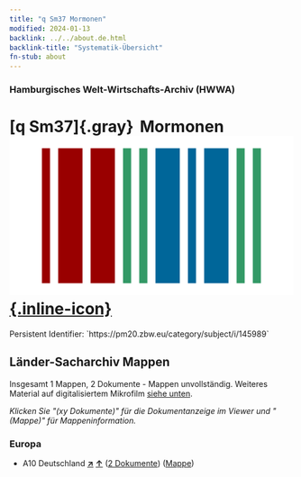 ```yaml
---
title: "q Sm37 Mormonen"
modified: 2024-01-13
backlink: ../../about.de.html
backlink-title: "Systematik-Übersicht"
fn-stub: about
---
```


### Hamburgisches Welt-Wirtschafts-Archiv (HWWA)

# [q Sm37]{.gray}&#8201; Mormonen &#160; [![Wikidata](/images/Wikidata-logo.svg "Wikidata"){.inline-icon}](http://www.wikidata.org/entity/Q104711410)

<div class="hint">Persistent Identifier: `https://pm20.zbw.eu/category/subject/i/145989`</div>







## Länder-Sacharchiv Mappen






Insgesamt 1 Mappen, 2 Dokumente - Mappen unvollständig. Weiteres Material auf digitalisiertem Mikrofilm [siehe unten](#filmsections).

_Klicken Sie "(xy Dokumente)" für die Dokumentanzeige im Viewer und "(Mappe)" für Mappeninformation._




### Europa

- A10 Deutschland [**&nearr;**](../../../geo/i/126128/about.de.html "Deutschland (alle Mappen)") [**&uarr;**](../../../geo/about.de.html#A10 "Ländersystematik") (<a href="https://pm20.zbw.eu/iiifview/folder/sh/126128,145989" title="über: Deutschland : Mormonen" target="_blank">2 Dokumente</a>) ([Mappe](../../../../folder/sh/1261xx/126128/1459xx/145989/about.de.html))



<a id="filmsections" />













